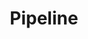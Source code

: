 ---
layout: posts_by_category
categories: Pipeline
title: Pipeline
permalink: /category/pipeline
---